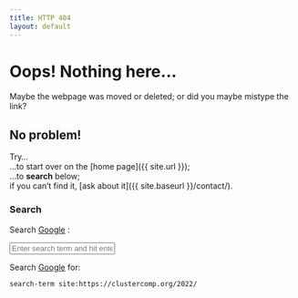 ```yaml
---
title: HTTP 404
layout: default
---
```


# Oops! Nothing here...

Maybe the webpage was moved or deleted; or did you maybe mistype the
link?

## No problem!

Try…  
…to start over on the [home page]({{ site.url }});  
…to **search** below;  
if you can’t find it, [ask about it]({{ site.baseurl }}/contact/).

### Search

Search
[Google](https://www.google.com/search?q=site:https%3A%2F%2Fclustercomp.org%2F2022%2F)
:
<form id="search" onsubmit="google_search(); return false;">
	<input type="text" id="google-search" placeholder="Enter search term and hit enter" />
</form>
<noscript>
	Search <a href="https://www.google.com/search?q=site:https%3A%2F%2Fclustercomp.org%2F2020%2F" target="_blank">Google</a> for:
	<pre><code>search-term site:https://clustercomp.org/2022/</code></pre>
</noscript>

